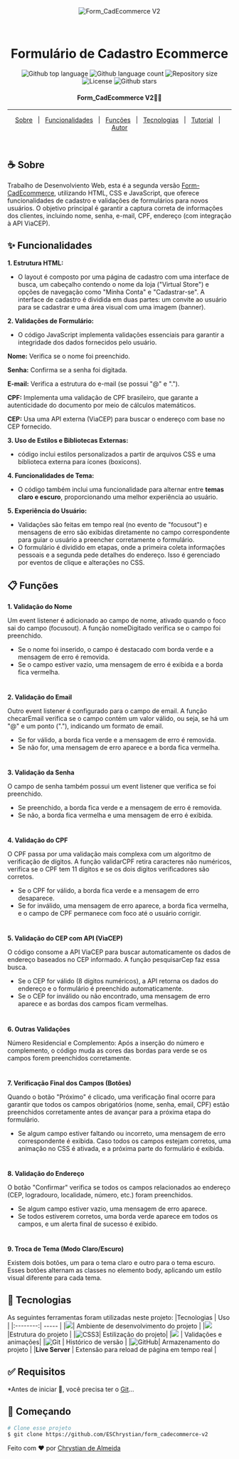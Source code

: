 <div align="center" id="top"> 
  <img src="./.github/app.gif" alt="Form_CadEcommerce V2" />

  &#xa0;

  <!-- <a href="https://form_cadecommercev2.netlify.app">Demo</a> -->
</div>

<h1 align="center">Formulário de Cadastro Ecommerce</h1>

<p align="center">
  <img alt="Github top language" src="https://img.shields.io/github/languages/top/ESChrystian/form_cadecommerce.v2?color=56BEB8">

  <img alt="Github language count" src="https://img.shields.io/github/languages/count/ESChrystian/form_cadecommerce.v2?color=56BEB8">

  <img alt="Repository size" src="https://img.shields.io/github/repo-size/ESChrystian/form_cadecommerce-v2?color=56BEB8">

  <img alt="License" src="https://img.shields.io/github/license/ESCjrystian/form_cadecommerce-v2?color=56BEB8">

  <!-- <img alt="Github issues" src="https://img.shields.io/github/issues/{{YOUR_GITHUB_USERNAME}}/form_cadecommerce-v2?color=56BEB8" /> -->

  <!-- <img alt="Github forks" src="https://img.shields.io/github/forks/{{YOUR_GITHUB_USERNAME}}/form_cadecommerce-v2?color=56BEB8" /> -->

   <img alt="Github stars" src="https://img.shields.io/github/stars/ESChrystian/form_cadecommerce-v2?color=56BEB8" /> 
</p>

<!-- Status -->

 <h4 align="center"> 
	Form_CadEcommerce V2🚀🚧
</h4> 

<hr>

<p align="center">
  <a href="#coffee-sobre">Sobre</a> &#xa0; | &#xa0; 
  <a href="#sparkles-funcionalidades">Funcionalidades</a> &#xa0; | &#xa0;
  <a href="#clipboard-funções">Funções</a> &#xa0; | &#xa0;
  <a href="#rocket-tecnologias">Tecnologias</a> &#xa0; | &#xa0;
  <a href="#white_check_mark-requisitos"> Tutorial</a> &#xa0; | &#xa0;
  <a href="https://github.com/ESChrystian" target="_blank">Autor</a>
</p>

<br>

## :coffee: Sobre ##

Trabalho de Desenvolviento Web, esta é a segunda versão [Form-CadEcommerce](https://github.com/ESChrystian/form-CadEcommerce), utilizando HTML, CSS e JavaScript, que oferece funcionalidades de cadastro e validações de formulários para novos usuários. O objetivo principal é garantir a captura correta de informações dos clientes, incluindo nome, senha, e-mail, CPF, endereço (com integração à API ViaCEP).

## :sparkles: Funcionalidades ##

**1. Estrutura HTML:**

* O layout é composto por uma página de cadastro com uma interface de busca, um cabeçalho contendo o nome da loja ("Virtual Store") e opções de navegação como "Minha Conta" e "Cadastrar-se".
A interface de cadastro é dividida em duas partes: um convite ao usuário para se cadastrar e uma área visual com uma imagem (banner).

**2. Validações de Formulário:**

* O código JavaScript implementa validações essenciais para garantir a integridade dos dados fornecidos pelo usuário.

**Nome:** Verifica se o nome foi preenchido.

**Senha:** Confirma se a senha foi digitada.

**E-mail:** Verifica a estrutura do e-mail (se possui "@" e ".").

**CPF:** Implementa uma validação de CPF brasileiro, que garante a autenticidade do documento por meio de cálculos matemáticos.

**CEP:** Usa uma API externa (ViaCEP) para buscar o endereço com base no CEP fornecido.

**3. Uso de Estilos e Bibliotecas Externas:**

*  código inclui estilos personalizados a partir de arquivos CSS e uma biblioteca externa para ícones (boxicons).

**4. Funcionalidades de Tema:** 
* O código também inclui uma funcionalidade para alternar entre **temas claro e escuro**, proporcionando uma melhor experiência ao usuário.

**5. Experiência do Usuário:**
* Validações são feitas em tempo real (no evento de "focusout") e mensagens de erro são exibidas diretamente no campo correspondente para guiar o usuário a preencher corretamente o formulário.
* O formulário é dividido em etapas, onde a primeira coleta informações pessoais e a segunda pede detalhes do endereço. Isso é gerenciado por eventos de clique e alterações no CSS.


## :clipboard: Funções

**1. Validação do Nome**

Um event listener é adicionado ao campo de nome, ativado quando o foco sai do campo (focusout). A função nomeDigitado verifica se o campo foi preenchido.
  * Se o nome foi inserido, o campo é destacado com borda verde e a mensagem de erro é removida.
  * Se o campo estiver vazio, uma mensagem de erro é exibida e a borda fica vermelha.
#
**2. Validação do Email**

Outro event listener é configurado para o campo de email. A função checarEmail verifica se o campo contém um valor válido, ou seja, se há um "@" e um ponto ("."), indicando um formato de email.
  * Se for válido, a borda fica verde e a mensagem de erro é removida.
  * Se não for, uma mensagem de erro aparece e a borda fica vermelha.
#
**3. Validação da Senha**

O campo de senha também possui um event listener que verifica se foi preenchido.
  * Se preenchido, a borda fica verde e a mensagem de erro é removida.
  * Se não, a borda fica vermelha e uma mensagem de erro é exibida.
#
**4. Validação do CPF**

O CPF passa por uma validação mais complexa com um algoritmo de verificação de dígitos.
A função validarCPF retira caracteres não numéricos, verifica se o CPF tem 11 dígitos e se os dois dígitos verificadores são corretos.
  * Se o CPF for válido, a borda fica verde e a mensagem de erro desaparece.
  * Se for inválido, uma mensagem de erro aparece, a borda fica vermelha, e o campo de CPF permanece com foco até o usuário corrigir.
#
**5. Validação do CEP com API (ViaCEP)**

O código consome a API ViaCEP para buscar automaticamente os dados de endereço baseados no CEP informado. A função pesquisarCep faz essa busca.
  * Se o CEP for válido (8 dígitos numéricos), a API retorna os dados do endereço e o formulário é preenchido automaticamente.
  * Se o CEP for inválido ou não encontrado, uma mensagem de erro aparece e as bordas dos campos ficam vermelhas.
#
**6. Outras Validações**

Número Residencial e Complemento: Após a inserção do número e complemento, o código muda as cores das bordas para verde se os campos forem preenchidos corretamente.
#
**7. Verificação Final dos Campos (Botões)**

Quando o botão "Próximo" é clicado, uma verificação final ocorre para garantir que todos os campos obrigatórios (nome, senha, email, CPF) estão preenchidos corretamente antes de avançar para a próxima etapa do formulário.
  * Se algum campo estiver faltando ou incorreto, uma mensagem de erro correspondente é exibida.
Caso todos os campos estejam corretos, uma animação no CSS é ativada, e a próxima parte do formulário é exibida.
#
**8. Validação do Endereço**

O botão "Confirmar" verifica se todos os campos relacionados ao endereço (CEP, logradouro, localidade, número, etc.) foram preenchidos.
  * Se algum campo estiver vazio, uma mensagem de erro aparece.
  * Se todos estiverem corretos, uma borda verde aparece em todos os campos, e um alerta final de sucesso é exibido.
#
**9. Troca de Tema (Modo Claro/Escuro)**

Existem dois botões, um para o tema claro e outro para o tema escuro. Esses botões alternam as classes no elemento body, aplicando um estilo visual diferente para cada tema.

## :rocket: Tecnologias ##

As seguintes ferramentas foram utilizadas neste projeto:
|Tecnologias | Uso |
|:--------:| ----- |
|![](https://img.shields.io/badge/VSCode-000?style=for-the-badge&logo=visual%20studio%20code&logoColor=white)| Ambiente de desenvolvimento do projeto |
|![](https://img.shields.io/badge/HTML5-000?style=for-the-badge&logo=html5&logoColor=white)|Estrutura do projeto |
|![CSS3](https://img.shields.io/badge/CSS3-000?style=for-the-badge&logo=css3&logoColor=white)| Estilização do projeto|
|![](https://img.shields.io/badge/JavaScript-000?style=for-the-badge&logo=javascript&logoColor=white) | Validações e animações|
|![Git](https://img.shields.io/badge/GIT-000?style=for-the-badge&logo=git&logoColor=white) | Histórico de versão |
|![GitHub](https://img.shields.io/badge/GitHub-100000?style=for-the-badge&logo=github&logoColor=white)| Armazenamento do projeto |
|**Live Server** | Extensão para reload de página em tempo real |

## :white_check_mark: Requisitos ##

*Antes de iniciar :checkered_flag:, você precisa ter o [Git](https://git-scm.com)...

## :checkered_flag: Começando ##

```bash
# Clone esse projeto
$ git clone https://github.com/ESChrystian/form_cadecommerce-v2

```


Feito com :heart: por <a href="https://github.com/ESChrystian" target="_blank">Chrystian de Almeida</a>

&#xa0;
